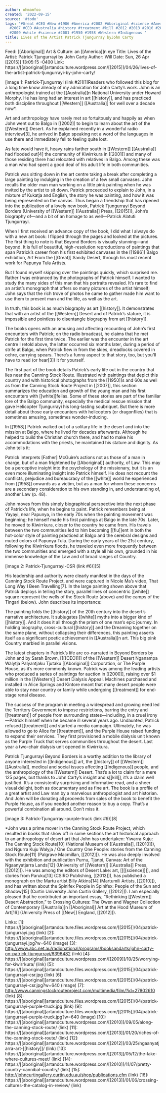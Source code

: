 ```yaml
---
author: ohmanfoo
created: '2022-09-15'
source: '#todo'
tags: '#Great #CEO #New #1986 #America #2002 #Aboriginal #science #American #2015
  #2007 #CEO #Australia #history #treatment #kill #2012 #2013 #2010 #2000 #flu #aboriginal
  #2009 #white #science #2001 #1950 #1958 #Western #Indigenous '
title: Lives of the Artist Patrick Tjungurray byJohn Carty
---
```


Feed: [[Aboriginal]] Art & Culture: an [[America]]n eye
Title: Lives of the Artist: Patrick Tjungurrayi by John Carty
Author: Will
Date: Sun, 26 Apr [[2015]] 13:05:15 -0400
Link: https://[[aboriginal]]artandculture.wordpress.com/[[2015]]/04/26/lives-of-the-artist-patrick-tjungurrayi-by-john-carty/
 
[image 1: Patrick-Tjungurrayi (link #2)][1]Readers who followed this blog for a 
long time know already of my admiration for John Carty’s work. John is an 
anthropologist trained at the [[Australia]]n National University under Howard 
Morphy. He has long had an interest in art [[history]], and has practiced both 
discipline throughout [[Western]] [[Australia]] for well over a decade now*.
 
Art and anthropology have rarely met so fortuitously and happily as when John 
went out to Balgo in [[2002]] to begin to learn about the art of the [[Western]] Desert.
As he explained recently in a wonderful radio interview[3], he arrived in Balgo 
speaking not a word of the languages in use there and immediately fell to 
feeling quite lost.
 
As fate would have it, heavy rains farther south in [[Western]] [[Australia]] had 
flooded out[4] the community of Kiwirrkura in [[2001]] and many of those residing 
there had relocated with relatives in Balgo. Among these was a man who had spent
a good deal of his adult life in both communities.
 
Patrick was sitting down in the art centre taking a break after completing a 
large painting by indulging in the creation of a few small canvases. John 
recalls the older man man working on a little pink painting when he was invited 
by the artist to sit down. Patrick proceeded to explain to John, in a mixture of
Kukatja and English, the story he was painting, and how it was being represented
on the canvas. Thus began a friendship that has ripened into the publication of 
a lovely new book, Patrick Tjungurrayi Beyond Borders (University of [[Western]] 
[[Australia]] Press, [[2015]]), John’s biography of—and a bit of an homage to as 
well—Patrick Alatuti Tjungurrayi.
 
When I first received an advance copy of the book, I did what I always do with a
new art book: I flipped through the pages and looked at the pictures. The first 
thing to note is that Beyond Borders is visually stunning—and beyond. It is full
of beautiful, high-resolution reproductions of paintings that span Patrick’s 
career from his first exhibited canvases in the [[1986]] Balgo exhibition, Art From 
the [[Great]] Sandy Desert, through his most recent work for Papunya Tula Artists.
 
But I found myself skipping over the paintings quickly, which surprised me. 
Rather I was entranced by the photographs of Patrick himself. I wanted to study 
the many sides of this man that his portraits revealed. It’s rare to find an 
artist’s monograph that offers so many pictures of the artist himself; John says
that the rich trove of photos he came to gather made him want to use them to 
present man and the life, as well as the art.
 
In truth, this book is as much biography as art [[history]]. It demonstrates that 
with an artist of the [[Western]] Desert and of Patrick’s stature, it is impossible 
and pointless to disentangle biography from art [[history]].
 
The books opens with an amusing and affecting recounting of John’s first 
encounters with Patrick; on the radio broadcast, he claims that he met Patrick 
for the first time twice. The earlier was the encounter in the art centre I 
retold above, the latter occurred six months later, during a period of strife at
Balgo, when Patrick flew in from the skies, dreadlocks covered in ochre, 
carrying spears. There’s a funny aspect to that story, too, but you’ll have to 
read (or hear[3]) it for yourself.
 
The first part of the book details Patrick’s early life out in the country that 
lies near the Canning Stock Route. Illustrated with paintings that depict this 
country and with historical photographs from the [[1950]]s and 60s as well as from 
the Canning Stock Route Project in [[2007]], this section summarizes the education 
and growth of the young man and his first encounters with [[white]]fellas. Some of 
these stories are part of the familiar lore of the Balgo community, especially 
the medical rescue mission that gave Helicopter Tjungurrayi his long-lasting 
soubriquet. But there is more detail about those early encounters with 
helicopters (or dragonflies) that is sometimes amusing, sometimes 
wonder-inducing.
 
In [[1958]] Patrick walked out of a solitary life in the desert and into the mission
at Balgo, where he lived for decades afterwards. Although he helped to build the
Christian church there, and had to make his accommodations with the priests, he 
maintained his stature and dignity. As John tells it:
 
  Patrick interprets [Father] McGuire’s actions not as those of a man in charge,
  but of a man frightened by [[Aboriginal]] authority, of Law. This may be a 
  perceptive insight into the psychology of the missionary, but it is an even 
  more illuminating insight into Patrick himself. He does not recount the 
  conflicts, prejudice and bureaucracy of the [[white]] world he experienced from 
  [[1958]] onwards as a victim, but as a man for whom these concerns are a secondary
  consideration to his own standing in, and understanding of, another Law (p. 
  48).
 
John moves from this simply biographical perspective into the next phase of 
Patrick’s life, when he begins to paint. Patrick remembers being at Yayayi, near
Papunya, in the early 70s when the painting movement was beginning; he himself 
made his first paintings at Balgo in the late 70s. Later, he moved to 
Kiwirrkura, closer to the country he came from. His travels between the two 
communities led to him becoming [[flu]]ent in both the hot-color style of painting 
practiced at Balgo and the cerebral designs and muted colors of Papunya Tula. 
During the early years of the 21st century, following the Kiwirrkura floods, he 
traveled even more frequently between the two communities and emerged with a 
style all his own, grounded in his immense knowledge of the Law and of broad 
ranges of Country.
 
[image 2: Patrick-Tjungurrayi-CSR (link #6)][5]
 
His leadership and authority were clearly manifest in the days of the Canning 
Stock Route Project, and were captured in Nicole Ma’s video, That Long Way I 
Been Travelling[7]. In the large painting shown above that Patrick deploys in 
telling the story, parallel lines of concentric [[white]] square represent the wells
of the Stock Route (above) and the camps of the Tingari (below). John describes 
its importance:
 
  The painting folds the [[history]] of the 20th century into the desert’s narrative
  architecture. It subjugates [[white]] myths into a bigger kind of [[history]]. And it 
  does it all through the prism of one man’s epic journey. In holding biography,
  cross-cultural [[history]] and the Dreaming together on the same plane, without 
  collapsing their differences, this painting asserts itself as a significant 
  poetic achievement in [[Australia]]n art. This big pink Country marbled in 
  parallel visions.
 
The latest chapters in Patrick’s life are co-narrated in Beyond Borders by John 
and by Sarah Brown, [[[[CEO]]]] of the [[Western]] Desert Nganampa Walytja Palyantjaku 
Tjutaku [[Aboriginal]] Corporation, or The Purple House, as it’s more commonly 
known. Patrick was among the leading artists who produced a series of paintings 
for auction in [[2000]], raising over $1 million in the [[Western]] Desert Dialysis 
Appeal. Machines purchased and installed in Alice Springs and Kintore meant that
many desert people were able to stay near country or family while undergoing 
[[treatment]] for end-stage renal disease.
 
The success of the program in meeting a widespread and growing need led the 
Territory Government to impose restrictions, barring the entry and [[treatment]] of 
people from surrounding states—including, in a cruel irony—Patrick himself when 
he became ill several years ago. Undaunted, Patrick refused [[treatment]] and 
started a media campaign. Ultimately, he was allowed to go to Alice for 
[[treatment]], and the Purple House raised funding to expand their services. They 
first provisioned a mobile dialysis unit known as the Purple Truck that serves 
communities throughout the desert. Last year a two-chair dialysis unit opened in
Kiwirrkura.
 
Patrick Tjungurrayi Beyond Borders is a worthy addition to the library of anyone
interested in [[Indigenous]] art, the [[history]] of [[Western]] [[Australia]], medical and 
social issues affecting [[Indigenous]] people, and the anthropology of the [[Western]] 
Desert. That’s a lot to claim for a mere 125 pages, but thanks to John Carty’s 
insight and s[[kill]], it’s a claim well justified. It’s a consistently surprising 
and informative read, and a sheer visual delight, both as documentary and as 
fine art. The book is a profile of a great artist and Law man by a marvelous 
anthropologist and art historian. And John will be donating all proceeds from 
sales of the book to benefit the Purple House, as if you needed another reason 
to buy a copy. That’s a powerful combination all around. Don’t miss it.
 
[image 3: Patrick-Tjungurrayi-purple-truck (link #9)][8]
 
*John was a prime mover in the Canning Stock Route Project, which resulted in 
books that show off in some sections the art historical approach to an 
anthropology of desert art that John has undertaken: Yiwarra Kuju: The Canning 
Stock Route[10] (National Museum of [[Australia]], [[2010]]), and Ngurra Kuju Walyja / 
One Country One People: stories from the Canning Stock Route[11] (Palgrave 
Macmillan, [[2012]]). He was also deeply involved with the exhibition and 
publication Purnu, Tjanpi, Canvas: Art of the Ngaanyatjarra Lands[12] 
(University of [[Western]] [[Australia]] Press, [[2012]]). He was among the editors of 
Desert Lake: art, [[[[science]]]], and stories from Paruku[13] (CSIRO Publishing, [[2013]]),
has published a monograph on the Martu artist Billy Atkins[14] (Martumili 
Artists, [[2010]]), and has written about the Spinifex People in Spinifex: People of
the Sun and Shadow[15] (Curtin University John Curtin Gallery, [[2012]]). I am 
especially pleased that he contributed an important essay, “Rethinking [[Western]] 
Desert Abstraction,” to Crossing Cultures: The Owen and Wagner Collection of 
Contemporary [[Australia]]n [[Aboriginal]] Art at the Hood Museum of Art[16] (University
Press of [[New]] England, [[2012]]).
 
Links: 
[1]: https://[[aboriginal]]artandculture.files.wordpress.com/[[2015]]/04/patrick-tjungurrayi.jpg (link)
[2]: https://[[aboriginal]]artandculture.files.wordpress.com/[[2015]]/04/patrick-tjungurrayi.jpg?w=640 (image)
[3]: http://www.abc.net.au/radionational/programs/booksandarts/john-carty-on-patrick-tjungurrayi/6396482 (link)
[4]: https://[[aboriginal]]artandculture.wordpress.com/[[2009]]/10/25/worrying-for-kiwirrkura/ (link)
[5]: https://[[aboriginal]]artandculture.files.wordpress.com/[[2015]]/04/patrick-tjungurrayi-csr.jpg (link)
[6]: https://[[aboriginal]]artandculture.files.wordpress.com/[[2015]]/04/patrick-tjungurrayi-csr.jpg?w=640 (image)
[7]: http://www.canningstockrouteproject.com/multimedia/film/?id=27802610 (link)
[8]: https://[[aboriginal]]artandculture.files.wordpress.com/[[2015]]/04/patrick-tjungurrayi-purple-truck.jpg (link)
[9]: https://[[aboriginal]]artandculture.files.wordpress.com/[[2015]]/04/patrick-tjungurrayi-purple-truck.jpg?w=640 (image)
[10]: https://[[aboriginal]]artandculture.wordpress.com/[[2010]]/09/05/along-the-canning-stock-route/ (link)
[11]: https://[[aboriginal]]artandculture.wordpress.com/[[2013]]/01/20/riches-of-the-canning-stock-route/ (link)
[12]: https://[[aboriginal]]artandculture.wordpress.com/[[2012]]/03/25/ngaanyatjarra-art-[[history]]/ (link)
[13]: https://[[aboriginal]]artandculture.wordpress.com/[[2013]]/05/12/the-lake-where-cultures-meet/ (link)
[14]: https://[[aboriginal]]artandculture.wordpress.com/[[2010]]/11/07/pretty-country-cannibal-country/ (link)
[15]: http://johncurtingallery.curtin.edu.au/shop/publications.cfm (link)
[16]: https://[[aboriginal]]artandculture.wordpress.com/[[2013]]/01/06/crossing-cultures-the-catalog-in-review/ (link)